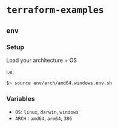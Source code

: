 # `terraform-examples`

## `env`

### Setup

Load your architecture + OS

i.e.

```bash
$> source env/arch/amd64.windows.env.sh
```

### Variables

- `OS`: `linux`, `darwin`, `windows`
- `ARCH` : `amd64`, `arm64`, `386`
